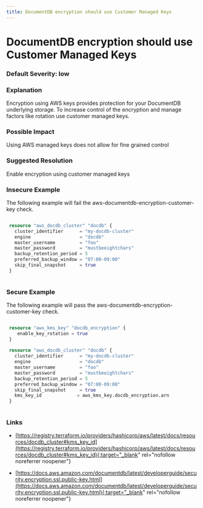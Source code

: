 ```yaml
---
title: DocumentDB encryption should use Customer Managed Keys
---
```


# DocumentDB encryption should use Customer Managed Keys

### Default Severity: <span class="severity low">low</span>

### Explanation

Encryption using AWS keys provides protection for your DocumentDB underlying storage. To increase control of the encryption and manage factors like rotation use customer managed keys.

### Possible Impact
Using AWS managed keys does not allow for fine grained control

### Suggested Resolution
Enable encryption using customer managed keys


### Insecure Example

The following example will fail the aws-documentdb-encryption-customer-key check.
```terraform

 resource "aws_docdb_cluster" "docdb" {
   cluster_identifier      = "my-docdb-cluster"
   engine                  = "docdb"
   master_username         = "foo"
   master_password         = "mustbeeightchars"
   backup_retention_period = 5
   preferred_backup_window = "07:00-09:00"
   skip_final_snapshot     = true
 }
 
```



### Secure Example

The following example will pass the aws-documentdb-encryption-customer-key check.
```terraform

 resource "aws_kms_key" "docdb_encryption" {
 	enable_key_rotation = true
 }
 			
 resource "aws_docdb_cluster" "docdb" {
   cluster_identifier      = "my-docdb-cluster"
   engine                  = "docdb"
   master_username         = "foo"
   master_password         = "mustbeeightchars"
   backup_retention_period = 5
   preferred_backup_window = "07:00-09:00"
   skip_final_snapshot     = true
   kms_key_id 			  = aws_kms_key.docdb_encryption.arn
 }
 
```



### Links


- [https://registry.terraform.io/providers/hashicorp/aws/latest/docs/resources/docdb_cluster#kms_key_id](https://registry.terraform.io/providers/hashicorp/aws/latest/docs/resources/docdb_cluster#kms_key_id){:target="_blank" rel="nofollow noreferrer noopener"}

- [https://docs.aws.amazon.com/documentdb/latest/developerguide/security.encryption.ssl.public-key.html](https://docs.aws.amazon.com/documentdb/latest/developerguide/security.encryption.ssl.public-key.html){:target="_blank" rel="nofollow noreferrer noopener"}



